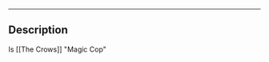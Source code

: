 --------------------------------------------------------------------------------
## Description
Is [[The Crows]] "Magic Cop"